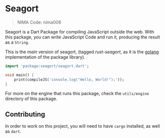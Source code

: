 # Seagort
> NIMA Code: nima006

Seagort is a Dart Package for compiling JavaScript outside the web. With this package, you can write JavaScript Code and run it, producing the result as a `String`. 

This is the *main* version of seagort, (tagged *rust-seagort*, as it is the [golang](https://go.dev/) implementation of the package library).

```dart
import 'package:seagort/seagort.dart';

void main() {
    print(compileJS('console.log("Hello, World!");'));
}
```

For more on the engine that runs this package, check the `utils/engine` directory of this package.

## Contributing
In order to work on this project, you will need to have `cargo` installed, as well as `dart`.
